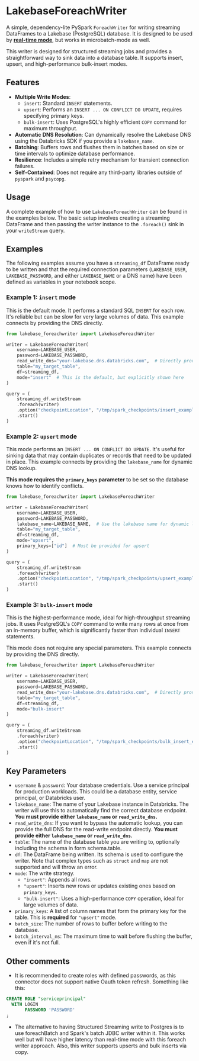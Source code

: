 # LakebaseForeachWriter

A simple, dependency-lite PySpark `ForeachWriter` for writing streaming DataFrames to a Lakebase (PostgreSQL) database. It is designed to be used by **[ real-time mode](https://www.databricks.com/dataaisummit/session/real-time-mode-technical-deep-dive-how-we-built-sub-300-millisecond)**, but works in microbatch-mode as well.

This writer is designed for structured streaming jobs and provides a straightforward way to sink data into a database table. It supports insert, upsert, and high-performance bulk-insert modes.

## Features

-   **Multiple Write Modes**:
    -   `insert`: Standard `INSERT` statements.
    -   `upsert`: Performs an `INSERT ... ON CONFLICT DO UPDATE`, requires specifying primary keys.
    -   `bulk-insert`: Uses PostgreSQL's highly efficient `COPY` command for maximum throughput.
-   **Automatic DNS Resolution**: Can dynamically resolve the Lakebase DNS using the Databricks SDK if you provide a `lakebase_name`.
-   **Batching**: Buffers rows and flushes them in batches based on size or time intervals to optimize database performance.
-   **Resilience**: Includes a simple retry mechanism for transient connection failures.
-   **Self-Contained**: Does not require any third-party libraries outside of `pyspark` and `psycopg`.

## Usage

A complete example of how to use `LakebaseForeachWriter` can be found in the examples below. The basic setup involves creating a streaming DataFrame and then passing the writer instance to the `.foreach()` sink in your `writeStream` query.

## Examples

The following examples assume you have a `streaming_df` DataFrame ready to be written and that the required connection parameters (`LAKEBASE_USER`, `LAKEBASE_PASSWORD`, and either `LAKEBASE_NAME` or a DNS name) have been defined as variables in your notebook scope.

### Example 1: `insert` mode

This is the default mode. It performs a standard SQL `INSERT` for each row. It's reliable but can be slow for very large volumes of data. This example connects by providing the DNS directly.

```python
from lakebase_foreachwriter import LakebaseForeachWriter

writer = LakebaseForeachWriter(
    username=LAKEBASE_USER,
    password=LAKEBASE_PASSWORD,
    read_write_dns="your-lakebase.dns.databricks.com",  # Directly provide the DNS
    table="my_target_table",
    df=streaming_df,
    mode="insert"  # This is the default, but explicitly shown here
)

query = (
    streaming_df.writeStream
    .foreach(writer)
    .option("checkpointLocation", "/tmp/spark_checkpoints/insert_example")
    .start()
)
```

### Example 2: `upsert` mode

This mode performs an `INSERT ... ON CONFLICT DO UPDATE`. It's useful for sinking data that may contain duplicates or records that need to be updated in place. This example connects by providing the `lakebase_name` for dynamic DNS lookup.

**This mode requires the `primary_keys` parameter** to be set so the database knows how to identify conflicts.

```python
from lakebase_foreachwriter import LakebaseForeachWriter

writer = LakebaseForeachWriter(
    username=LAKEBASE_USER,
    password=LAKEBASE_PASSWORD,
    lakebase_name=LAKEBASE_NAME,  # Use the lakebase name for dynamic lookup
    table="my_target_table",
    df=streaming_df,
    mode="upsert",
    primary_keys=["id"]  # Must be provided for upsert
)

query = (
    streaming_df.writeStream
    .foreach(writer)
    .option("checkpointLocation", "/tmp/spark_checkpoints/upsert_example")
    .start()
)
```

### Example 3: `bulk-insert` mode

This is the highest-performance mode, ideal for high-throughput streaming jobs. It uses PostgreSQL's `COPY` command to write many rows at once from an in-memory buffer, which is significantly faster than individual `INSERT` statements.

This mode does not require any special parameters. This example connects by providing the DNS directly.

```python
from lakebase_foreachwriter import LakebaseForeachWriter

writer = LakebaseForeachWriter(
    username=LAKEBASE_USER,
    password=LAKEBASE_PASSWORD,
    read_write_dns="your-lakebase.dns.databricks.com",  # Directly provide the DNS
    table="my_target_table",
    df=streaming_df,
    mode="bulk-insert"
)

query = (
    streaming_df.writeStream
    .foreach(writer)
    .option("checkpointLocation", "/tmp/spark_checkpoints/bulk_insert_example")
    .start()
)
```

## Key Parameters

-   `username` & `password`: Your database credentials. Use a service principal for production workloads. This could be a database entity, service principal, or Databricks user.
-   `lakebase_name`: The name of your Lakebase instance in Databricks. The writer will use this to automatically find the correct database endpoint. **You must provide either `lakebase_name` or `read_write_dns`.**
-   `read_write_dns`: If you want to bypass the automatic lookup, you can provide the full DNS for the read-write endpoint directly. **You must provide either `lakebase_name` or `read_write_dns`.**
-   `table`: The name of the database table you are writing to, optionally including the schema in form schema.table.
-   `df`: The DataFrame being written. Its schema is used to configure the writer. Note that complex types such as `struct` and `map` are not supported and will throw an error.
-   `mode`: The write strategy.
    -   `"insert"`: Appends all rows.
    -   `"upsert"`: Inserts new rows or updates existing ones based on `primary_keys`.
    -   `"bulk-insert"`: Uses a high-performance `COPY` operation, ideal for large volumes of data.
-   `primary_keys`: A list of column names that form the primary key for the table. This is **required** for `"upsert"` mode.
-   `batch_size`: The number of rows to buffer before writing to the database.
-   `batch_interval_ms`: The maximum time to wait before flushing the buffer, even if it's not full. 


## Other comments

- It is recommended to create roles with defined passwords, as this connector does not support native Oauth token refresh. Something like this:
```sql
CREATE ROLE "serviceprincipal"
  WITH LOGIN
       PASSWORD 'PASSWORD'
;
```
- The alternative to having Structured Streaming write to Postgres is to use foreachBatch and Spark's batch JDBC writer within it. This works well but will have higher latency than real-time mode with this foreach writer approach. Also, this writer supports upserts and bulk inserts via copy.
